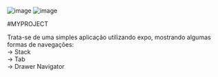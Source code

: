 ![image](https://github.com/fcosouza/myproject/assets/62149768/f4fffd9e-9c7b-4f95-9696-6925dd3fde41)
![image](https://github.com/fcosouza/myproject/assets/62149768/3e2bab7c-82e9-40c7-8833-c58ffce9edad)

#MYPROJECT 

Trata-se de uma simples aplicação utilizando expo, mostrando algumas formas de navegações:                                         
-> Stack                                                                               
-> Tab                                                                                           
-> Drawer Navigator
